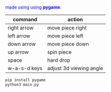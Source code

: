 <font color="blue">made using using <b>pygame</b>.</font>


|command|action|
|---|---|
|right arrow|move piece right|
|left arrow|move piece left|
|down arrow|move piece down|
|up arrow|spin piece|
|space|hard drop|
|w-a-s-d keys|adjust 3d viewing angle|




```sh
pip install pygame
python3 main.py
```
